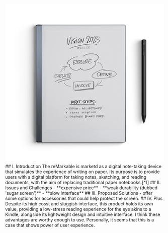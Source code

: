 <img src="/assets/remarkable.jpg">
## I. Introduction
The reMarkable is marketd as a digital note-taking device that simulates the experience of writing on paper. Its purpose is to provide users with a digital platform for taking notes, sketching, and reading documents, with the aim of replacing traditional paper notebooks.[^1] 
## II. Issues and Challenges
- **expensive price**
- **weak durability (dubbed 'sugar screen')**
- **slow interface** 
## III. Proposed Solutions
-  offer some options for accessories that could help protect the screen. 
## IV. Plus
Despite its high cosst and sluggish interface, this product holds its own value, providing a low-stress reading experience for the eye akins to a Kindle, alongside its lightweight design and intuitive interface. I think these advantages are worthy enough to use. Personally, it seems that this is a case that shows power of user experience. 



